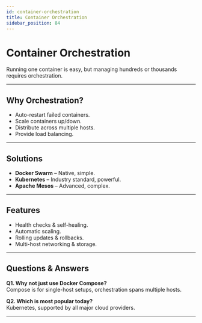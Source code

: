 ```yaml
---
id: container-orchestration
title: Container Orchestration
sidebar_position: 84
---
```


# Container Orchestration

Running one container is easy, but managing hundreds or thousands requires orchestration.

---

## Why Orchestration?

- Auto-restart failed containers.  
- Scale containers up/down.  
- Distribute across multiple hosts.  
- Provide load balancing.  

---

## Solutions

- **Docker Swarm** – Native, simple.  
- **Kubernetes** – Industry standard, powerful.  
- **Apache Mesos** – Advanced, complex.  

---

## Features

- Health checks & self-healing.  
- Automatic scaling.  
- Rolling updates & rollbacks.  
- Multi-host networking & storage.  

---

## Questions & Answers

**Q1. Why not just use Docker Compose?**  
Compose is for single-host setups, orchestration spans multiple hosts.  

**Q2. Which is most popular today?**  
Kubernetes, supported by all major cloud providers.  

---

